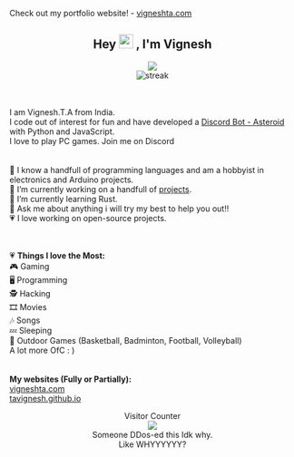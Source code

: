 Check out my portfolio website! - [vigneshta.com](https://vigneshta.com)
<h2 align="center">Hey <img src="https://media.giphy.com/media/hvRJCLFzcasrR4ia7z/giphy.gif" width="25px"> , I'm Vignesh</a></h2>
<p align="center">
  <img src="https://camo.githubusercontent.com/baf27de46c948d7acb1efab98422029936f096363e6e1e7068bd63119285748a/68747470733a2f2f726561646d652d747970696e672d7376672e6865726f6b756170702e636f6d3f636f6c6f723d303446324637266c696e65733d446576656c6f7065722b446576656c6f70696e672b446576656c6f706d656e743b47616d65722b47616d696e672b47616d653b456e6a6f7965722b456e6a6f79696e672b456e6a6f796d656e74"><br>
  <img src="https://github-readme-streak-stats.herokuapp.com?user=tavignesh&theme=react&ring=2BDD18&fire=DD2727&currStreakLabel=DD4D5E&sideLabels=DD636E" alt="streak" />
</p>
<br><br>
I am Vignesh.T.A from India.<br>
I code out of interest for fun and have developed a <a href="https://discord.gg/pDzrEyGpxE">Discord Bot - Asteroid</a> with Python and JavaScript.<br>
I love to play PC games. Join me on Discord<br>
<br><br>
🔭 I know a handfull of programming languages and am a hobbyist in electronics and Arduino projects.<br>
🔭 I’m currently working on a handfull of <a href="https://vigneshta.com/projects">projects</a>.<br>
🌱 I’m currently learning Rust.<br>
💬 Ask me about anything i will try my best to help you out!!<br>
💗 I love working on open-source projects.<br>
<br><br>

💗 <b>Things I love the Most:</b><br>
🎮 Gaming<br>
🖥️ Programming<br>
🕵️ Hacking<br>
🎞️ Movies<br>
🎶 Songs<br>
💤 Sleeping<br>
🏀 Outdoor Games (Basketball, Badminton, Football, Volleyball)<br>
A lot more OfC : ) <br>
<br><br>
<b>My websites (Fully or Partially):</b><br>
<a href="https://vigneshta.com">vigneshta.com</a><br>
<a href="https://tavignesh.github.io">tavignesh.github.io</a><br>

<p align="center"> 
  Visitor Counter<br>
  <img src="https://profile-counter.glitch.me/tavignesh/count.svg" /><br>
  Someone DDos-ed this Idk why.<br> Like WHYYYYYY?
</p>
